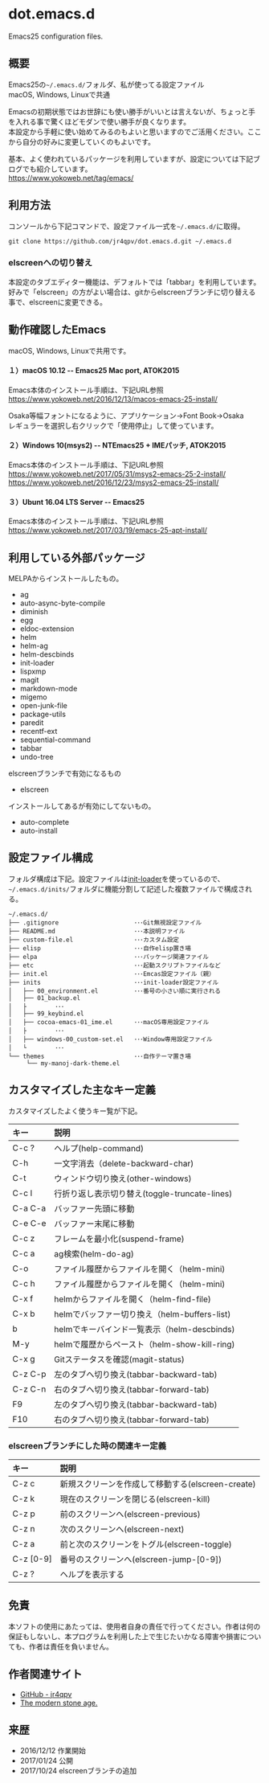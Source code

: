 dot.emacs.d
============
Emacs25 configuration files.

概要
----
Emacs25の`~/.emacs.d/`フォルダ、私が使ってる設定ファイル  
macOS, Windows, Linuxで共通

Emacsの初期状態ではお世辞にも使い勝手がいいとは言えないが、ちょっと手を入れる事で驚くほどモダンで使い勝手が良くなります。  
本設定から手軽に使い始めてみるのもよいと思いますのでご活用ください。ここから自分の好みに変更していくのもよいです。

基本、よく使われているパッケージを利用していますが、設定については下記ブログでも紹介しています。  
<https://www.yokoweb.net/tag/emacs/>

利用方法
---------
コンソールから下記コマンドで、設定ファイル一式を`~/.emacs.d/`に取得。

```
git clone https://github.com/jr4qpv/dot.emacs.d.git ~/.emacs.d
```

### elscreenへの切り替え
本設定のタブエディター機能は、デフォルトでは「tabbar」を利用しています。
好みで「elscreen」の方がよい場合は、gitからelscreenブランチに切り替える事で、elscreenに変更できる。


動作確認したEmacs
-------------------
macOS, Windows, Linuxで共用です。

#### １）macOS 10.12 -- Emacs25 Mac port, ATOK2015
Emacs本体のインストール手順は、下記URL参照  
<https://www.yokoweb.net/2016/12/13/macos-emacs-25-install/>

Osaka等幅フォントになるように、アプリケーション→Font Book→Osaka  
レギュラーを選択し右クリックで「使用停止」して使っています。

#### ２）Windows 10(msys2) -- NTEmacs25 + IMEパッチ, ATOK2015
Emacs本体のインストール手順は、下記URL参照  
<https://www.yokoweb.net/2017/05/31/msys2-emacs-25-2-install/>  
<https://www.yokoweb.net/2016/12/23/msys2-emacs-25-install/>

#### ３）Ubunt 16.04 LTS Server -- Emacs25
Emacs本体のインストール手順は、下記URL参照  
<https://www.yokoweb.net/2017/03/19/emacs-25-apt-install/>

利用している外部パッケージ
-----------------------------
MELPAからインストールしたもの。

- ag
- auto-async-byte-compile
- diminish
- egg
- eldoc-extension
- helm
- helm-ag
- helm-descbinds
- init-loader
- lispxmp
- magit
- markdown-mode
- migemo
- open-junk-file
- package-utils
- paredit
- recentf-ext
- sequential-command
- tabbar
- undo-tree

elscreenブランチで有効になるもの

- elscreen

インストールしてあるが有効にしてないもの。

- auto-complete
- auto-install

設定ファイル構成
------------------
フォルダ構成は下記。設定ファイルは[init-loader](https://www.yokoweb.net/2017/01/08/emacs-init-loader/)を使っているので、`~/.emacs.d/inits/`フォルダに機能分割して記述した複数ファイルで構成される。

```
~/.emacs.d/
├── .gitignore                     ･･･Git無視設定ファイル
├── README.md                      ･･･本説明ファイル 
├── custom-file.el                 ･･･カスタム設定
├── elisp                          ･･･自作elisp置き場
├── elpa                           ･･･パッケージ関連ファイル
├── etc                            ･･･起動スクリプトファイルなど
├── init.el                        ･･･Emcas設定ファイル（親）
├── inits                          ･･･init-loader設定ファイル
│   ├── 00_environment.el          ･･･番号の小さい順に実行される
│   ├── 01_backup.el
│   ├        ･･･
│   ├── 99_keybind.el
│   ├── cocoa-emacs-01_ime.el      ･･･macOS専用設定ファイル
│   ├        ･･･
│   ├── windows-00_custom-set.el   ･･･Window専用設定ファイル
│   └        ･･･
└── themes                         ･･･自作テーマ置き場
     └── my-manoj-dark-theme.el
```

カスタマイズした主なキー定義
-------------------------------
カスタマイズしたよく使うキー覧が下記。

|キー      | 説明                                           |
|:---------|:-----------------------------------------------|
|C-c ?     |ヘルプ(help-command)                            |
|C-h       |一文字消去（delete-backward-char)               |
|C-t       |ウィンドウ切り換え(other-windows)               |
|C-c l     |行折り返し表示切り替え(toggle-truncate-lines)   |
|C-a C-a   |バッファー先頭に移動                            |
|C-e C-e   |バッファー末尾に移動                            |
|C-c z     |フレームを最小化(suspend-frame)                 |
|C-c a     |ag検索(helm-do-ag)                              |
|C-o       |ファイル履歴からファイルを開く（helm-mini)      |
|C-c h     |ファイル履歴からファイルを開く（helm-mini)      |
|C-x f     |helmからファイルを開く（helm-find-file)         |
|C-x b     |helmでバッファー切り換え（helm-buffers-list)    |
|<help> b  |helmでキーバインド一覧表示（helm-descbinds)     |
|M-y       |helmで履歴からペースト（helm-show-kill-ring)    |
|C-x g     |Gitステータスを確認(magit-status)               |
|C-z C-p   |左のタブへ切り換え(tabbar-backward-tab)         |
|C-z C-n   |右のタブへ切り換え(tabbar-forward-tab)          |
|F9        |左のタブへ切り換え(tabbar-backward-tab)         |
|F10       |右のタブへ切り換え(tabbar-forward-tab)          |

### elscreenブランチにした時の関連キー定義

|キー      | 説明                               　　　     　　|
|:---------|:--------------------------------------------------|
|C-z c     | 新規スクリーンを作成して移動する(elscreen-create) |
|C-z k     | 現在のスクリーンを閉じる(elscreen-kill)           |
|C-z p     | 前のスクリーンへ(elscreen-previous)               |
|C-z n     | 次のスクリーンへ(elscreen-next)                   |
|C-z a     | 前と次のスクリーンをトグル(elscreen-toggle)       |
|C-z [0-9] | 番号のスクリーンへ(elscreen-jump-[0-9])           |
|C-z ?     | ヘルプを表示する                                  |

免責
----
本ソフトの使用にあたっては、使用者自身の責任で行ってください。作者は何の保証もしないし、本プログラムを利用した上で生じたいかなる障害や損害についても、作者は責任を負いません。

作者関連サイト
---------------
- [GitHub - jr4qpv](https://github.com/jr4qpv/)
- [The modern stone age.](https://www.yokoweb.net/)

来歴
----
* 2016/12/12 作業開始
* 2017/01/24 公開
* 2017/10/24 elscreenブランチの追加
